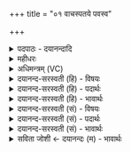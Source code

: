 +++
title = "०१ वाचस्पतये पवस्व"

+++
<details><summary>पदपाठः - दयानन्दादि</summary>

वा॒चः। पत॑ये। प॒व॒स्व॒। वृष्णः॑। अ॒ꣳशुभ्या॒मित्य॒ꣳशुऽभ्या॑म्। गभ॑स्तिपूत॒ इति॒ गभ॑स्तिऽपूतः॒। दे॒वः। दे॒वेभ्यः॑। प॒व॒स्व॒। येषा॑म्। भा॒गः। असि॑। १।
</details>

<details><summary>महीधरः</summary>

म०. षष्ठेऽध्याये यूपसंस्कारादिसोमाभिषवपर्यन्ता मन्त्रा उक्ताः । सप्तमे ग्रहग्रहणमन्त्रा उच्यन्ते । 'उपाᳪं᳭शुं च गृह्णाति वाचस्पतये देवो देवेभ्यो मधुमतीरिति' (का० ९ । ४ । २३) मन्त्रत्रयस्य प्रतीकोपादानात्तत्रैकैकेन मन्त्रेणोपांशुग्रहमेकैकवारं गृह्णीयात् । उपयामगृहीतोऽसीति मन्त्रत्रयस्यादौ योज्यम् । प्राणदेवत्या विराट् नववैराजत्रयोदशैर्नष्टरूपेति लक्षणान्नष्टरूपा विराट् प्रथमोऽष्टार्णस्तेनैकोना । पूर्वोत्तरार्धयोरुपांशुग्रहस्य प्रथमद्वितीयग्रहणे क्रमेण विनियोगः । हे सोम, त्वं वाचस्पतये प्राणाय पवस्व गच्छ । ‘पव गतौ' । 'प्राणो वै वाचस्पतिः' (४।१।१।९) इति श्रुतेः। यद्वा पतये पालकदेवार्थं वाचः वाचा । विभक्तिव्यत्ययः । मन्त्रेण वाचः संबन्धिना मन्त्रेण वा पवस्व शुद्धो भव । किंभूतस्त्वम् । वृष्णः वर्षितुस्तव संबन्धिभ्यामंशुभ्यां तौ हि तत्र क्षिप्येते । तथा गभस्तिपूतः 'पाणी वै गभस्ती' (४।१।१।९) इति श्रुतेरध्वर्योर्गभस्तिभ्यां पाणिभ्यां च पूतः । समासगतः पूतशब्दो विच्छिद्यांशुभ्यामित्यनेनापि योज्यः । द्वितीयं गृह्णाति । हे सोम, देवः सन् देवेभ्योऽर्थाय पवस्व प्रवृत्तिं कुरु । न ह्यदेवो देवांस्तर्पयितुमलम् । केभ्यो देवेभ्यः । येषां देवानां त्वं भागोऽसि तान्प्रति गच्छेत्यर्थः ॥ १॥  
द्वितीया।
</details>

<details><summary>अधिमन्त्रम् (VC)</summary>

- प्राणो देवता
- गोतम ऋषिः
- निचृद् आर्षी अनुष्टुप्
- पञ्चमः
</details>

<details><summary>दयानन्द-सरस्वती (हि) - विषयः</summary>

इस सप्तम अध्याय के प्रथम मन्त्र में सृष्टि के निमित्त बाहर और भीतर के व्यवहार का उपदेश है ॥
</details>

<details><summary>दयानन्द-सरस्वती (हि) - पदार्थः</summary>

पदार्थान्वयभाषाः -  हे मनुष्य तू (वाचः) वाणी के (पतये) पालन हारे ईश्वर के लिये (पवस्व) पवित्र हो, (वृष्णः) बलवान् पुरुष के (अंशुभ्याम्) भुजाओं के समान बाहर-भीतर वा व्यवहार होने के लिये जैसे (गभस्तिपूतः) सूर्य्य की किरणों से पदार्थ पवित्र जैसे होते हैं, वैसे शास्त्रों से (देवः) दिव्य-गुण युक्त विद्वान् होकर (येषाम्) जिन विद्वानों की (भागः) सेवन करने के योग्य है, उन (देवेभ्यः) देवों के लिये (पवस्व) पवित्र हो ॥१॥
</details>

<details><summary>दयानन्द-सरस्वती (हि) - भावार्थः</summary>

भावार्थभाषाः -  इस मन्त्र में वाचकलुप्तोपमालङ्कार है। सब जीवों को योग्य है कि वेदों की रक्षा करनेवाले नित्य पवित्र परमात्मा को जान और विद्वानों के सङ्ग से विद्यादि उत्तम गुणों में निष्णात होकर सत्यवाणी को बोलनेवाले हों ॥१॥
</details>

<details><summary>दयानन्द-सरस्वती (सं) - विषयः</summary>

तस्य प्रथममन्त्रे सृष्टिनिमित्तो बाह्याभ्यन्तरव्यवहार उपदिश्यते ॥
</details>

<details><summary>दयानन्द-सरस्वती (सं) - पदार्थः</summary>

पदार्थान्वयभाषाः -  हे मनुष्य ! त्वं वाचस्पतये पवस्व, वृष्णोंऽशुभ्यामिव बाह्याभ्यन्तरव्यवहाराय गभस्तिपूत इव देवो भूत्वा येषां विदुषां भागोऽसि, तेभ्यो देवेभ्यः पवस्व ॥१॥
</details>

<details><summary>दयानन्द-सरस्वती (सं) - भावार्थः</summary>

भावार्थभाषाः -  अत्र वाचकलुप्तोपमालङ्कारः। सर्वेषां जीवानां योग्यतास्ति वेदपतिं सततं पूतं परमेश्वरं विज्ञाय विदुषां सङ्गमेन विद्यादिगुणेषु सुस्नाताः सत्यवागनुष्ठातारः स्युरिति ॥१॥
</details>

<details><summary>सविता जोशी ← दयानन्दः (म) - भावार्थः</summary>

भावार्थभाषाः -  या मंत्रात वाचकलुप्तोपमालंकार आहे. सर्व माणसांनी वेदाचे रक्षण करणाऱ्या नित्य, पवित्र परमेश्वराला जाणावे आणि विद्वानांच्या संगतीत राहून उत्तम विद्या प्राप्त करावी, सत्यवचनी बनावे.
</details>